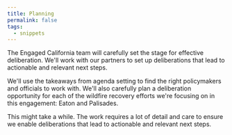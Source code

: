 ```yaml
---
title: Planning
permalink: false
tags:
  - snippets
---
```


The Engaged California team will carefully set the stage for effective deliberation. We'll work with our partners to set up deliberations that lead to actionable and relevant next steps.

We'll use the takeaways from agenda setting to find the right policymakers and officials to work with. We'll also carefully plan a deliberation opportunity for each of the wildfire recovery efforts we're focusing on in this engagement: Eaton and Palisades.

This might take a while. The work requires a lot of detail and care to ensure we enable deliberations that lead to actionable and relevant next steps.
